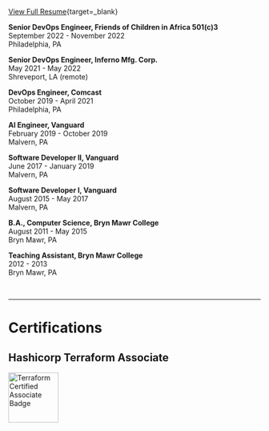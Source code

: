 ---
---
<style>
    #badge {
        width: 100px !important;
        height: 100px !important;
    }
</style>
[View Full Resume](/img/resume/NatanOrganick_Jan2023_Resume_0.pdf){target=_blank}

**Senior DevOps Engineer, Friends of Children in Africa 501(c)3**  
September 2022 - November 2022  
Philadelphia, PA  

**Senior DevOps Engineer, Inferno Mfg. Corp.**  
May 2021 - May 2022  
Shreveport, LA (remote)  

**DevOps Engineer, Comcast**  
October 2019 - April 2021  
Philadelphia, PA  

**AI Engineer, Vanguard**  
February 2019 - October 2019  
Malvern, PA  

**Software Developer II, Vanguard**  
June 2017 - January 2019  
Malvern, PA  

**Software Developer I, Vanguard**  
August 2015 - May 2017  
Malvern, PA  

**B.A., Computer Science, Bryn Mawr College**  
August 2011 - May 2015  
Bryn Mawr, PA  

**Teaching Assistant, Bryn Mawr College**  
2012 - 2013  
Bryn Mawr, PA  

<br>
<hr>

# Certifications

## Hashicorp Terraform Associate
<div markdown>
<a href="https://www.credly.com/badges/9a48a66e-a992-46aa-a8b4-a4ff553b6e13/public_url" target="_blank" title="view Terraform Associate certificate on credly">
<img src="/img/resume/hashicorp_terraform_badge.png" alt="Terraform Certified Associate Badge" id="badge">
</a>
</div>

